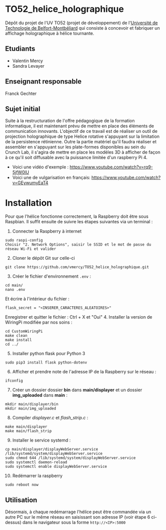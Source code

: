# TO52_helice_holographique

Dépôt du projet de l'UV TO52 (projet de développement) de l'[Université de Technologie de Belfort-Montbéliard](https://www.utbm.fr) qui consiste à concevoir et fabriquer un affichage holographique à hélice tournante.

## Etudiants
* Valentin Mercy
* Sandra Levayer

## Enseignant  responsable
Franck Gechter

## Sujet initial
Suite à la restructuration de l'offre pédagogique de la formation informatique, il est maintenant prévu de mettre en place des éléments de communication innovants. L'objectif de ce travail est de réaliser un outil de projection holographique de type Helice rotative s'appuyant sur la limitation de la persistence rétinienne. Outre la partie matériel qu'il faudra réaliser et assembler en s'appuyant sur les plate-formes disponibles au sein du Crunch Lab, il s'agira de mettre en place les modèles 3D à afficher de façon à ce qu'il soit diffusable avec la puissance limitée d'un raspberry Pi 4.
* Voici une vidéo d'exemple : https://www.youtube.com/watch?v=rq9-5jfW0lU
* Voici une de vulgarisation en français: https://www.youtube.com/watch?v=GEywumyEaT4 

# Installation
Pour que l'hélice fonctionne correctement, la Raspberry doit être sous Raspbian.
Il suffit ensuite de suivre les étapes suivantes via un terminal :
1. Connecter la Raspberry à internet
```
sudo raspi-config
Choisir "2. Network Options", saisir le SSID et le mot de passe du réseau Wi-Fi et valider
```
2. Cloner le dépôt Git sur celle-ci
```
git clone https://github.com/vmercy/TO52_helice_holographique.git
```
3. Créer le fichier d'environnement ```.env``` :
```
cd main/
nano .env
```
Et écrire à l'intérieur du fichier : 
```
flask_secret = "<INSERER_CARACTERES_ALEATOIRES>"
```
Enregistrer et quitter le fichier : Ctrl + X et "Oui"
4. Installer la version de WiringPi modifiée par nos soins :
```
cd CustomWiringPi
make clean
make install
cd ../
```
5. Installer python flask pour Python 3
```
sudo pip3 install flask python-dotenv
```
6. Afficher et prendre note de l'adresse IP de la Raspberry sur le réseau : 
```
ifconfig
```
7. Créer un dossier dossier **bin** dans **main/displayer** et un dossier **img_uploaded** dans **main** :
```
mkdir main/displayer/bin
mkdir main/img_uploaded
```
8. Compiler *displayer.c* et *flash_strip.c* :
```
make main/displayer
make main/flash_strip
```
9. Installer le service systemd :
```
cp main/displayer/displayWebServer.service /lib/systemd/system/displayWebServer.service
sudo chmod 644 /lib/systemd/system/displayWebServer.service
sudo systemctl daemon-reload
sudo systemctl enable displayWebServer.service
```
10. Redémarrer la raspberry
```
sudo reboot now
```

## Utilisation
Désormais, à chaque redémarrage l'hélice peut être commandée via un autre PC sur le même réseau en saisissant son adresse IP (voir étape 6 ci-dessus) dans le navigateur sous la forme ```http://<IP>:5000```